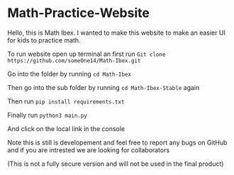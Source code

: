 # Math-Practice-Website
Hello, this is Math Ibex. I wanted to make this website to make an easier UI for kids to practice math.

To run website open up terminal an first run `Git clone https://github.com/some0ne14/Math-Ibex.git`

Go into the folder by running `cd Math-Ibex`

Then go into the sub folder by running `cd Math-Ibex-Stable` again

Then run `pip install requirements.txt`

Finally run `python3 main.py`

And click on the local link in the console

Note this is still is developement and feel free to report any bugs on GitHub and if you are intrested we are looking for collaborators

(This is not a fully secure version and will not be used in the final product)
